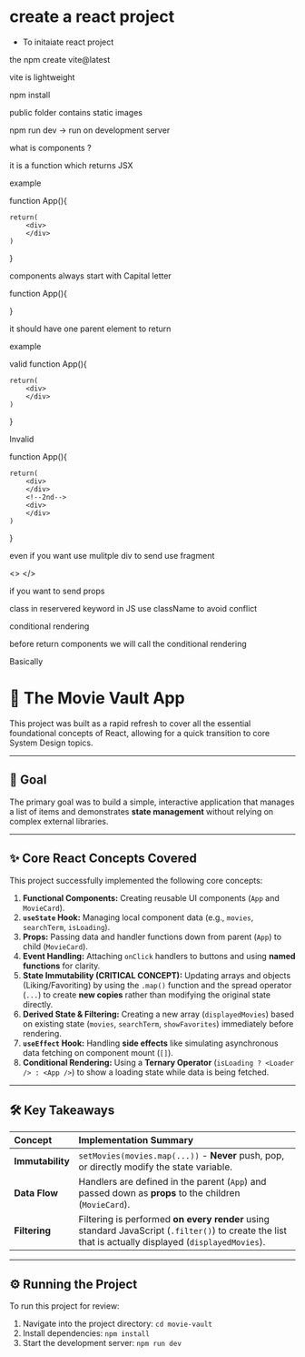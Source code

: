 # create a react project

- To initaiate react project


the npm create vite@latest 


vite is lightweight 




npm install 


public folder contains static images


npm run dev -> run on development server



what is components ?


 it is a function which returns JSX


example 

function App(){


    return(
        <div>
        </div>
    )
}

components always start with Capital letter


function App(){

}


it should have one parent element to return 


example 

valid 
function App(){


    return(
        <div>
        </div>
    )
}


Invalid 


function App(){


    return(
        <div>
        </div>
        <!--2nd-->
        <div>
        </div>
    )
}



even if you want use mulitple div to send use fragment 

<>
</>


if you want to send props





class in reservered keyword in JS use className to avoid conflict


conditional rendering

before return components we will call the conditional rendering



Basically




# 🚀 The Movie Vault App

This project was built as a rapid refresh to cover all the essential foundational concepts of React, allowing for a quick transition to core System Design topics.

---

## 🎯 Goal

The primary goal was to build a simple, interactive application that manages a list of items and demonstrates **state management** without relying on complex external libraries.

---

## ✨ Core React Concepts Covered

This project successfully implemented the following core concepts:

1.  **Functional Components:** Creating reusable UI components (`App` and `MovieCard`).
2.  **`useState` Hook:** Managing local component data (e.g., `movies`, `searchTerm`, `isLoading`).
3.  **Props:** Passing data and handler functions down from parent (`App`) to child (`MovieCard`).
4.  **Event Handling:** Attaching `onClick` handlers to buttons and using **named functions** for clarity.
5.  **State Immutability (CRITICAL CONCEPT):** Updating arrays and objects (Liking/Favoriting) by using the `.map()` function and the spread operator (`...`) to create **new copies** rather than modifying the original state directly.
6.  **Derived State & Filtering:** Creating a new array (`displayedMovies`) based on existing state (`movies`, `searchTerm`, `showFavorites`) immediately before rendering.
7.  **`useEffect` Hook:** Handling **side effects** like simulating asynchronous data fetching on component mount (`[]`).
8.  **Conditional Rendering:** Using a **Ternary Operator** (`isLoading ? <Loader /> : <App />`) to show a loading state while data is being fetched.

---

## 🛠️ Key Takeaways

| Concept | Implementation Summary |
| :--- | :--- |
| **Immutability** | `setMovies(movies.map(...))` - **Never** push, pop, or directly modify the state variable. |
| **Data Flow** | Handlers are defined in the parent (`App`) and passed down as **props** to the children (`MovieCard`). |
| **Filtering** | Filtering is performed **on every render** using standard JavaScript (`.filter()`) to create the list that is actually displayed (`displayedMovies`). |

---

## ⚙️ Running the Project

To run this project for review:

1.  Navigate into the project directory: `cd movie-vault`
2.  Install dependencies: `npm install`
3.  Start the development server: `npm run dev`






